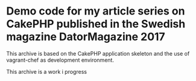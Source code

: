 # Demo code for my article series on CakePHP published in the Swedish magazine DatorMagazine 2017
This archive is based on the CakePHP application skeleton and the use of vagrant-chef as development environment.

This archive is a work i progress
